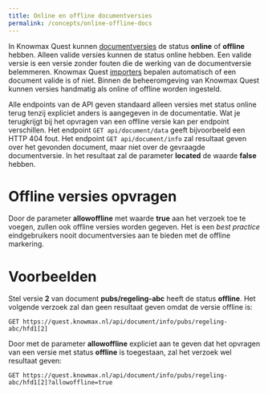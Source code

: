 ```yaml
---
title: Online en offline documentversies
permalink: /concepts/online-offline-docs
---
```


In Knowmax Quest kunnen [documentversies](/topics/document-structure) de status **online** of **offline** hebben. Alleen valide versies kunnen de status online hebben. Een valide versie is een versie zonder fouten die de werking van de documentversie belemmeren. Knowmax Quest [importers](/concepts/importers) bepalen automatisch of een document valide is of niet. Binnen de beheeromgeving van Knowmax Quest kunnen versies handmatig als online of offline worden ingesteld.

Alle endpoints van de API geven standaard alleen versies met status online terug tenzij expliciet anders is aangegeven in de documentatie. Wat je terugkrijgt bij het opvragen van een offline versie kan per endpoint verschillen. Het endpoint ```GET api/document/data``` geeft bijvoorbeeld een HTTP 404 fout. Het endpoint ```GET api/document/info``` zal resultaat geven over het gevonden document, maar niet over de gevraagde documentversie. In het resultaat zal de parameter **located** de waarde **false** hebben.

# Offline versies opvragen
Door de parameter **allowoffline** met waarde **true** aan het verzoek toe te voegen, zullen ook offline versies worden gegeven. Het is een _best practice_ eindgebruikers nooit documentversies aan te bieden met de offline markering.

# Voorbeelden
Stel versie **2** van document **pubs/regeling-abc** heeft de status **offline**. Het volgende verzoek zal dan geen resultaat geven omdat de versie offline is:
```
GET https://quest.knowmax.nl/api/document/info/pubs/regeling-abc/hfd1[2]
```
Door met de parameter **allowoffline** expliciet aan te geven dat het opvragen van een versie met status **offline** is toegestaan, zal het verzoek wel resultaat geven:
```
GET https://quest.knowmax.nl/api/document/info/pubs/regeling-abc/hfd1[2]?allowoffline=true
```